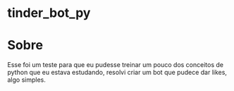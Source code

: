 # tinder_bot_py
<h1>Sobre</h1>
Esse foi um teste para que eu pudesse treinar um pouco dos conceitos de python que eu estava estudando, 
resolvi criar um bot que pudece dar likes, algo simples. 
